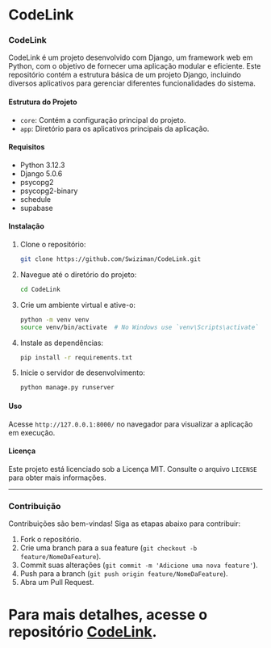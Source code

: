 # CodeLink

### CodeLink

CodeLink é um projeto desenvolvido com Django, um framework web em Python, com o objetivo de fornecer uma aplicação modular e eficiente. Este repositório contém a estrutura básica de um projeto Django, incluindo diversos aplicativos para gerenciar diferentes funcionalidades do sistema.

#### Estrutura do Projeto

- `core`: Contém a configuração principal do projeto.
- `app`: Diretório para os aplicativos principais da aplicação.

#### Requisitos

- Python 3.12.3
- Django 5.0.6
- psycopg2
- psycopg2-binary
- schedule
- supabase

#### Instalação

1. Clone o repositório:
    ```sh
    git clone https://github.com/Swiziman/CodeLink.git
    ```
2. Navegue até o diretório do projeto:
    ```sh
    cd CodeLink
    ```
3. Crie um ambiente virtual e ative-o:
    ```sh
    python -m venv venv
    source venv/bin/activate  # No Windows use `venv\Scripts\activate`
    ```
4. Instale as dependências:
    ```sh
    pip install -r requirements.txt
    ```
5. Inicie o servidor de desenvolvimento:
    ```sh
    python manage.py runserver
    ```

#### Uso

Acesse `http://127.0.0.1:8000/` no navegador para visualizar a aplicação em execução.

#### Licença

Este projeto está licenciado sob a Licença MIT. Consulte o arquivo `LICENSE` para obter mais informações.

---

### Contribuição

Contribuições são bem-vindas! Siga as etapas abaixo para contribuir:

1. Fork o repositório.
2. Crie uma branch para a sua feature (`git checkout -b feature/NomeDaFeature`).
3. Commit suas alterações (`git commit -m 'Adicione uma nova feature'`).
4. Push para a branch (`git push origin feature/NomeDaFeature`).
5. Abra um Pull Request.

Para mais detalhes, acesse o repositório [CodeLink](https://github.com/Swiziman/CodeLink). 
=======

 
